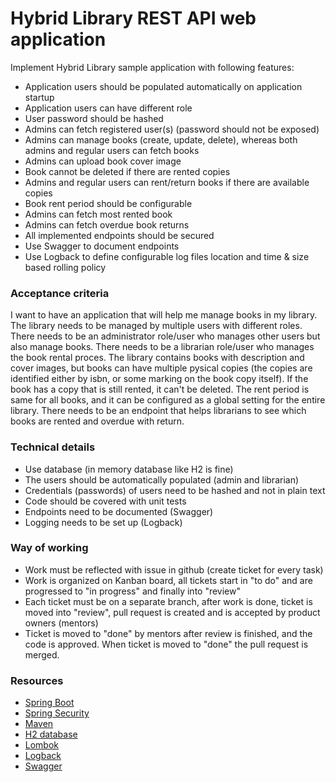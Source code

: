 # Hybrid Library REST API web application

Implement Hybrid Library sample application with following features:

* Application users should be populated automatically on application startup
* Application users can have different role
* User password should be hashed
* Admins can fetch registered user(s) (password should not be exposed)
* Admins can manage books (create, update, delete), whereas both admins and regular users can fetch books
* Admins can upload book cover image
* Book cannot be deleted if there are rented copies
* Admins and regular users can rent/return books if there are available copies
* Book rent period should be configurable
* Admins can fetch most rented book
* Admins can fetch overdue book returns
* All implemented endpoints should be secured
* Use Swagger to document endpoints
* Use Logback to define configurable log files location and time & size based rolling policy

### Acceptance criteria

I want to have an application that will help me manage books in my library. The library needs to be managed by multiple users with different roles. There needs to be an administrator role/user who manages other users but also manage books. There needs to be a librarian role/user who manages the book rental proces. The library contains books with description and cover images, but books can have multiple pysical copies (the copies are identified either by isbn, or some marking on the book copy itself). If the book has a copy that is still rented, it can't be deleted. The rent period is same for all books, and it can be configured as a global setting for the entire library. There needs to be an endpoint that helps librarians to see which books are rented and overdue with return. 

### Technical details

* Use database (in memory database like H2 is fine)
* The users should be automatically populated (admin and librarian)
* Credentials (passwords) of users need to be hashed and not in plain text
* Code should be covered with unit tests
* Endpoints need to be documented (Swagger)
* Logging needs to be set up (Logback)

### Way of working

* Work must be reflected with issue in github (create ticket for every task)
* Work is organized on Kanban board, all tickets start in "to do" and are progressed to "in progress" and finally into "review"
* Each ticket must be on a separate branch, after work is done, ticket is moved into "review", pull request is created and is accepted by product owners (mentors)
* Ticket is moved to "done" by mentors after review is finished, and the code is approved. When ticket is moved to "done" the pull request is merged.

### Resources

* [Spring Boot](https://spring.io/projects/spring-boot)
* [Spring Security](https://spring.io/projects/spring-security)
* [Maven](https://maven.apache.org/)
* [H2 database](https://www.h2database.com/html/main.html)
* [Lombok](https://projectlombok.org/)
* [Logback](https://logback.qos.ch/)
* [Swagger](https://swagger.io/)
